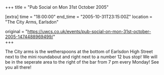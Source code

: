 +++
title = "Pub Social on Mon 31st October 2005"

[extra]
time = "18:00:00"
end_time = "2005-10-31T23:15:00Z"
location = "The City Arms, Earlsdon"

original = "https://uwcs.co.uk/events/pub-social-on-mon-31st-october-2005-1474488969499/"    
+++

The City arms is the wetherspoons at the bottom of Earlsdon High Street next to the mini roundabout and right next to a number 12 bus stop\! We will be in the seperate area to the right of the bar from 7 pm every Monday\! See you all there\!

